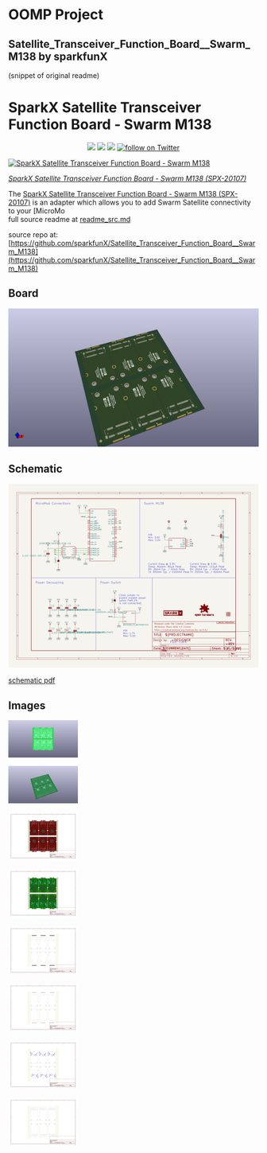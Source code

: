 # OOMP Project  
## Satellite_Transceiver_Function_Board__Swarm_M138  by sparkfunX  
  
(snippet of original readme)  
  
SparkX Satellite Transceiver Function Board - Swarm M138  
========================================  
  
<p align="center">  
  <a href="https://github.com/sparkfunX/Satellite_Transceiver_Function_Board__Swarm_M138/issues" alt="Issues">  
    <img src="https://img.shields.io/github/issues/sparkfunX/Satellite_Transceiver_Function_Board__Swarm_M138.svg" /></a>  
  <a href="https://github.com/sparkfunX/Satellite_Transceiver_Function_Board__Swarm_M138/actions" alt="Actions">  
    <img src="https://github.com/sparkfunX/Satellite_Transceiver_Function_Board__Swarm_M138/actions/workflows/mkdocs.yml/badge.svg" /></a>  
  <a href="https://github.com/sparkfunX/Satellite_Transceiver_Function_Board__Swarm_M138/blob/main/LICENSE.md" alt="License">  
    <img src="https://img.shields.io/badge/license-CC%20BY--SA%204.0-EF9421.svg" /></a>  
  <a href="https://twitter.com/intent/follow?screen_name=sparkfun">  
    <img src="https://img.shields.io/twitter/follow/sparkfun.svg?style=social&logo=twitter" alt="follow on Twitter"></a>  
</p>  
  
[![SparkX Satellite Transceiver Function Board - Swarm M138](https://cdn.sparkfun.com//assets/parts/1/9/8/7/6/20107_Swarm-_01.jpg)](https://www.sparkfun.com/products/20107)  
  
*[SparkX Satellite Transceiver Function Board - Swarm M138 (SPX-20107)](https://www.sparkfun.com/products/20107)*  
  
The [SparkX Satellite Transceiver Function Board - Swarm M138 (SPX-20107)](https://www.sparkfun.com/products/20107) is an adapter which allows you to add Swarm Satellite connectivity  
to your [MicroMo  
  full source readme at [readme_src.md](readme_src.md)  
  
source repo at: [https://github.com/sparkfunX/Satellite_Transceiver_Function_Board__Swarm_M138](https://github.com/sparkfunX/Satellite_Transceiver_Function_Board__Swarm_M138)  
## Board  
  
[![working_3d.png](working_3d_600.png)](working_3d.png)  
## Schematic  
  
[![working_schematic.png](working_schematic_600.png)](working_schematic.png)  
  
[schematic pdf](working_schematic.pdf)  
## Images  
  
[![working_3D_bottom.png](working_3D_bottom_140.png)](working_3D_bottom.png)  
  
[![working_3D_top.png](working_3D_top_140.png)](working_3D_top.png)  
  
[![working_assembly_page_01.png](working_assembly_page_01_140.png)](working_assembly_page_01.png)  
  
[![working_assembly_page_02.png](working_assembly_page_02_140.png)](working_assembly_page_02.png)  
  
[![working_assembly_page_03.png](working_assembly_page_03_140.png)](working_assembly_page_03.png)  
  
[![working_assembly_page_04.png](working_assembly_page_04_140.png)](working_assembly_page_04.png)  
  
[![working_assembly_page_05.png](working_assembly_page_05_140.png)](working_assembly_page_05.png)  
  
[![working_assembly_page_06.png](working_assembly_page_06_140.png)](working_assembly_page_06.png)  
